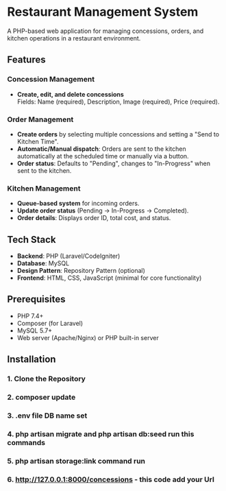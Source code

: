 # Restaurant Management System

A PHP-based web application for managing concessions, orders, and kitchen operations in a restaurant environment.

## Features

### Concession Management
- **Create, edit, and delete concessions**  
  Fields: Name (required), Description, Image (required), Price (required).

### Order Management
- **Create orders** by selecting multiple concessions and setting a "Send to Kitchen Time".
- **Automatic/Manual dispatch**: Orders are sent to the kitchen automatically at the scheduled time or manually via a button.
- **Order status**: Defaults to "Pending", changes to "In-Progress" when sent to the kitchen.

### Kitchen Management
- **Queue-based system** for incoming orders.
- **Update order status** (Pending → In-Progress → Completed).
- **Order details**: Displays order ID, total cost, and status.

## Tech Stack
- **Backend**: PHP (Laravel/CodeIgniter)
- **Database**: MySQL
- **Design Pattern**: Repository Pattern (optional)
- **Frontend**: HTML, CSS, JavaScript (minimal for core functionality)

## Prerequisites
- PHP 7.4+
- Composer (for Laravel)
- MySQL 5.7+
- Web server (Apache/Nginx) or PHP built-in server

## Installation

### 1. Clone the Repository
### 2. composer update
### 3. .env file DB name set
### 4. php artisan migrate   and   php artisan db:seed   run this commands
### 5. php artisan storage:link   command run
### 6.  http://127.0.0.1:8000/concessions    - this code add your Url     
